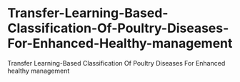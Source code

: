 # Transfer-Learning-Based-Classification-Of-Poultry-Diseases-For-Enhanced-Healthy-management
Transfer Learning-Based Classification Of Poultry Diseases For Enhanced healthy management
